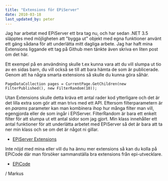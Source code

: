 ```yaml
---
title: "Extensions för EPiServer"
date: 2010-03-18
last_updated_by: peter
---
```

Jag har arbetat med EPiServer ett bra tag nu, och har sedan .NET 3.5 släpptes med möjligheten att "bygga ut" objekt med egna funktioner använt ett gäng sådana för att underlätta mitt dagliga arbete. Jag har haft mina Extensions liggande ett tag på Github men tänkte även skriva en liten post om det här.

Ett exempel på en användning skulle t.ex kunna vara att du vill slumpa ut tio av en sidas barn, du vill också se till att bara hämta de som är publicerade. Genom att ha några smarta extensions så skulle du kunna göra såhär.


    PageDataCollection pages = CurrentPage.GetChildren(new FilterPublished(), new FilterRandom(10));


Utan Extensions skulle detta kräva ett antal rader kod ytterligare och det är det lilla extra som gör att man trivs med ett API.
Eftersom filterparametern är en <em>params</em> parameter kan man kombinera ihop hur många filter man vill, egengjorda eller de som ingår i EPiServer. FilterRandom är bara ett enkelt filter för att slumpa ut ett antal sidor som jag gjort.
Min klass innehåller ett antal funktioner för att underlätta arbetet med EPiServer så det är bara att ta ner min klass och se om det är något ni gillar.

<ul>
 <li><a href="http://github.com/ullmark/cs-extensions/blob/master/EPiServerExtensions.cs">EPiServer Extensions</a></li>
</ul>

Inte nöjd med mina eller vill du ha ännu mer extensions så kan du kolla på EPiCode där man försöker sammanställa bra extensions från epi-utvecklare.

<ul><li><a href="https://www.coderesort.com/p/epicode/wiki/Extensions">EPiCode</a></li></ul>

/ Markus
